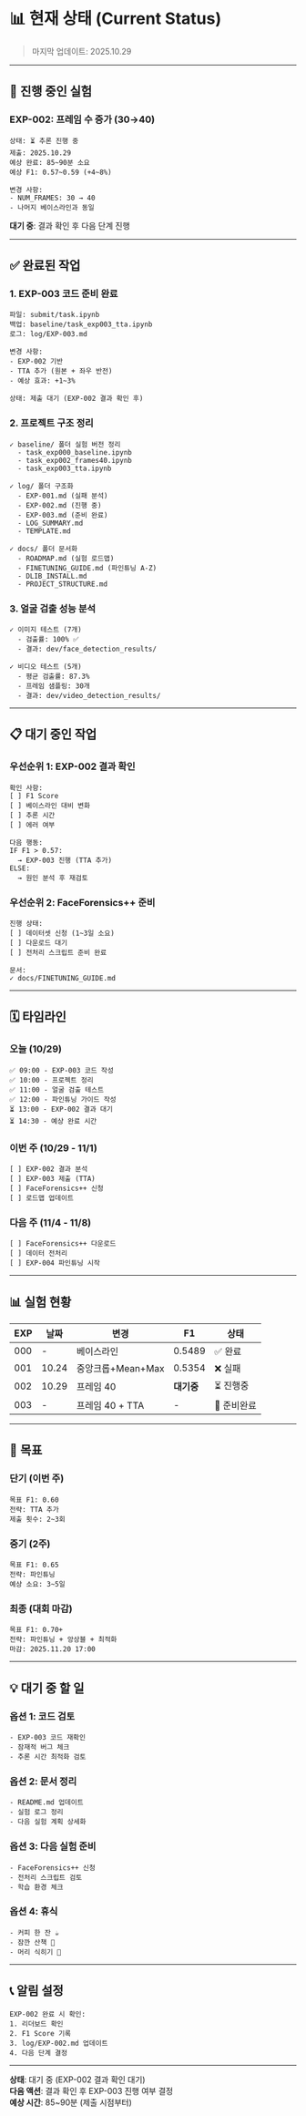 # 📊 현재 상태 (Current Status)

> 마지막 업데이트: 2025.10.29

---

## 🎯 진행 중인 실험

### EXP-002: 프레임 수 증가 (30→40)
```
상태: ⏳ 추론 진행 중
제출: 2025.10.29
예상 완료: 85~90분 소요
예상 F1: 0.57~0.59 (+4~8%)

변경 사항:
- NUM_FRAMES: 30 → 40
- 나머지 베이스라인과 동일
```

**대기 중**: 결과 확인 후 다음 단계 진행

---

## ✅ 완료된 작업

### 1. EXP-003 코드 준비 완료
```
파일: submit/task.ipynb
백업: baseline/task_exp003_tta.ipynb
로그: log/EXP-003.md

변경 사항:
- EXP-002 기반
- TTA 추가 (원본 + 좌우 반전)
- 예상 효과: +1~3%

상태: 제출 대기 (EXP-002 결과 확인 후)
```

### 2. 프로젝트 구조 정리
```
✓ baseline/ 폴더 실험 버전 정리
  - task_exp000_baseline.ipynb
  - task_exp002_frames40.ipynb
  - task_exp003_tta.ipynb

✓ log/ 폴더 구조화
  - EXP-001.md (실패 분석)
  - EXP-002.md (진행 중)
  - EXP-003.md (준비 완료)
  - LOG_SUMMARY.md
  - TEMPLATE.md

✓ docs/ 폴더 문서화
  - ROADMAP.md (실험 로드맵)
  - FINETUNING_GUIDE.md (파인튜닝 A-Z)
  - DLIB_INSTALL.md
  - PROJECT_STRUCTURE.md
```

### 3. 얼굴 검출 성능 분석
```
✓ 이미지 테스트 (7개)
  - 검출률: 100% ✅
  - 결과: dev/face_detection_results/

✓ 비디오 테스트 (5개)
  - 평균 검출률: 87.3%
  - 프레임 샘플링: 30개
  - 결과: dev/video_detection_results/
```

---

## 📋 대기 중인 작업

### 우선순위 1: EXP-002 결과 확인
```
확인 사항:
[ ] F1 Score
[ ] 베이스라인 대비 변화
[ ] 추론 시간
[ ] 에러 여부

다음 행동:
IF F1 > 0.57:
  → EXP-003 진행 (TTA 추가)
ELSE:
  → 원인 분석 후 재검토
```

### 우선순위 2: FaceForensics++ 준비
```
진행 상태:
[ ] 데이터셋 신청 (1~3일 소요)
[ ] 다운로드 대기
[ ] 전처리 스크립트 준비 완료

문서:
✓ docs/FINETUNING_GUIDE.md
```

---

## 🗓️ 타임라인

### 오늘 (10/29)
```
✅ 09:00 - EXP-003 코드 작성
✅ 10:00 - 프로젝트 정리
✅ 11:00 - 얼굴 검출 테스트
✅ 12:00 - 파인튜닝 가이드 작성
⏳ 13:00 - EXP-002 결과 대기
⏳ 14:30 - 예상 완료 시간
```

### 이번 주 (10/29 - 11/1)
```
[ ] EXP-002 결과 분석
[ ] EXP-003 제출 (TTA)
[ ] FaceForensics++ 신청
[ ] 로드맵 업데이트
```

### 다음 주 (11/4 - 11/8)
```
[ ] FaceForensics++ 다운로드
[ ] 데이터 전처리
[ ] EXP-004 파인튜닝 시작
```

---

## 📊 실험 현황

| EXP | 날짜 | 변경 | F1 | 상태 |
|-----|------|------|-----|------|
| 000 | - | 베이스라인 | 0.5489 | ✅ 완료 |
| 001 | 10.24 | 중앙크롭+Mean+Max | 0.5354 | ❌ 실패 |
| 002 | 10.29 | 프레임 40 | **대기중** | ⏳ 진행중 |
| 003 | - | 프레임 40 + TTA | - | 📝 준비완료 |

---

## 🎯 목표

### 단기 (이번 주)
```
목표 F1: 0.60
전략: TTA 추가
제출 횟수: 2~3회
```

### 중기 (2주)
```
목표 F1: 0.65
전략: 파인튜닝
예상 소요: 3~5일
```

### 최종 (대회 마감)
```
목표 F1: 0.70+
전략: 파인튜닝 + 앙상블 + 최적화
마감: 2025.11.20 17:00
```

---

## 💡 대기 중 할 일

### 옵션 1: 코드 검토
```
- EXP-003 코드 재확인
- 잠재적 버그 체크
- 추론 시간 최적화 검토
```

### 옵션 2: 문서 정리
```
- README.md 업데이트
- 실험 로그 정리
- 다음 실험 계획 상세화
```

### 옵션 3: 다음 실험 준비
```
- FaceForensics++ 신청
- 전처리 스크립트 검토
- 학습 환경 체크
```

### 옵션 4: 휴식
```
- 커피 한 잔 ☕
- 잠깐 산책 🚶
- 머리 식히기 🧘
```

---

## 📞 알림 설정

```
EXP-002 완료 시 확인:
1. 리더보드 확인
2. F1 Score 기록
3. log/EXP-002.md 업데이트
4. 다음 단계 결정
```

---

**상태**: 대기 중 (EXP-002 결과 확인 대기)  
**다음 액션**: 결과 확인 후 EXP-003 진행 여부 결정  
**예상 시간**: 85~90분 (제출 시점부터)

